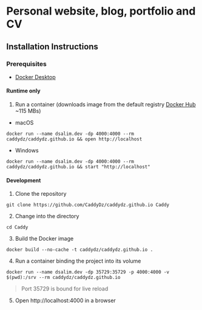 # Personal website, blog, portfolio and CV

## Installation Instructions
### Prerequisites
- [Docker Desktop](https://www.docker.com/products/docker-desktop/)
#### Runtime only
1. Run a container (downloads image from the default registry [Docker Hub](https://hub.docker.com/) ~115 MBs)
- macOS
```shell
docker run --name dsalim.dev -dp 4000:4000 --rm caddydz/caddydz.github.io && open http://localhost
```
- Windows
```shell
docker run --name dsalim.dev -dp 4000:4000 --rm caddydz/caddydz.github.io && start "http://localhost"
```
#### Development
1. Clone the repository
```shell
git clone https://github.com/CaddyDz/caddydz.github.io Caddy
```
2. Change into the directory
```shell
cd Caddy
```
3. Build the Docker image
```shell
docker build --no-cache -t caddydz/caddydz.github.io .
```
4. Run a container binding the project into its volume
```shell
docker run --name dsalim.dev -dp 35729:35729 -p 4000:4000 -v $(pwd):/srv --rm caddydz/caddydz.github.io
```
> Port 35729 is bound for live reload
5. Open http://localhost:4000 in a browser